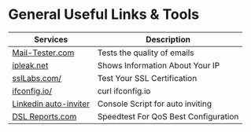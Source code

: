 # General Useful Links & Tools

| Services                                                                                 | Description                          |
|------------------------------------------------------------------------------------------|--------------------------------------|
| [Mail-Tester.com](https://www.mail-tester.com/)                                          | Tests the quality of emails          |
| [ipleak.net](https://ipleak.net/)                                                        | Shows Information About Your IP      |
| [sslLabs.com/](https://www.ssllabs.com/)                                                 | Test Your SSL Certification          |
| [ifconfig.io/](https://ifconfig.io/)                                                     | curl ifconfig.io                     |
| [Linkedin auto-inviter](https://gist.github.com/maksii/e028dc8de7d42f12305911e53679d807) | Console Script for auto inviting     |
| [DSL Reports.com](https://www.dslreports.com/speedtest)                                  | Speedtest For QoS Best Configuration |
